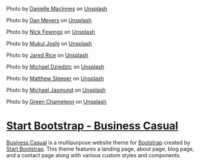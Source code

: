 <span>Photo by <a href="https://unsplash.com/@dsmacinnes?utm_source=unsplash&amp;utm_medium=referral&amp;utm_content=creditCopyText">Danielle MacInnes</a> on <a href="https://unsplash.com/s/photos/therapy?utm_source=unsplash&amp;utm_medium=referral&amp;utm_content=creditCopyText">Unsplash</a></span>


<span>Photo by <a href="https://unsplash.com/@dmey503?utm_source=unsplash&amp;utm_medium=referral&amp;utm_content=creditCopyText">Dan Meyers</a> on <a href="https://unsplash.com/s/photos/therapy?utm_source=unsplash&amp;utm_medium=referral&amp;utm_content=creditCopyText">Unsplash</a></span>

<span>Photo by <a href="https://unsplash.com/@jannerboy62?utm_source=unsplash&amp;utm_medium=referral&amp;utm_content=creditCopyText">Nick Fewings</a> on <a href="https://unsplash.com/s/photos/therapy?utm_source=unsplash&amp;utm_medium=referral&amp;utm_content=creditCopyText">Unsplash</a></span>

<span>Photo by <a href="https://unsplash.com/@muk_l_?utm_source=unsplash&amp;utm_medium=referral&amp;utm_content=creditCopyText">Mukul Joshi</a> on <a href="https://unsplash.com/s/photos/therapy?utm_source=unsplash&amp;utm_medium=referral&amp;utm_content=creditCopyText">Unsplash</a></span>

<span>Photo by <a href="https://unsplash.com/@jareddrice?utm_source=unsplash&amp;utm_medium=referral&amp;utm_content=creditCopyText">Jared Rice</a> on <a href="https://unsplash.com/s/photos/mental-health?utm_source=unsplash&amp;utm_medium=referral&amp;utm_content=creditCopyText">Unsplash</a></span>

<span>Photo by <a href="https://unsplash.com/@lazycreekimages?utm_source=unsplash&amp;utm_medium=referral&amp;utm_content=creditCopyText">Michael Dziedzic</a> on <a href="https://unsplash.com/s/photos/texture-background?utm_source=unsplash&amp;utm_medium=referral&amp;utm_content=creditCopyText">Unsplash</a></span>


<span>Photo by <a href="https://unsplash.com/@mjsleeper?utm_source=unsplash&amp;utm_medium=referral&amp;utm_content=creditCopyText">Matthew Sleeper</a> on <a href="https://unsplash.com/s/photos/motivation?utm_source=unsplash&amp;utm_medium=referral&amp;utm_content=creditCopyText">Unsplash</a></span>

<span>Photo by <a href="https://unsplash.com/@jasmund?utm_source=unsplash&amp;utm_medium=referral&amp;utm_content=creditCopyText">Michael Jasmund</a> on <a href="https://unsplash.com/s/photos/balls?utm_source=unsplash&amp;utm_medium=referral&amp;utm_content=creditCopyText">Unsplash</a></span>

<span>Photo by <a href="https://unsplash.com/@craftedbygc?utm_source=unsplash&amp;utm_medium=referral&amp;utm_content=creditCopyText">Green Chameleon</a> on <a href="https://unsplash.com/s/photos/test?utm_source=unsplash&amp;utm_medium=referral&amp;utm_content=creditCopyText">Unsplash</a></span>

# [Start Bootstrap - Business Casual](https://startbootstrap.com/themes/business-casual/)

[Business Casual](https://startbootstrap.com/themes/business-casual/) is a multipurpose website theme for [Bootstrap](https://getbootstrap.com/) created by [Start Bootstrap](https://startbootstrap.com/). This theme features a landing page, about page, blog page, and a contact page along with various custom styles and components.
